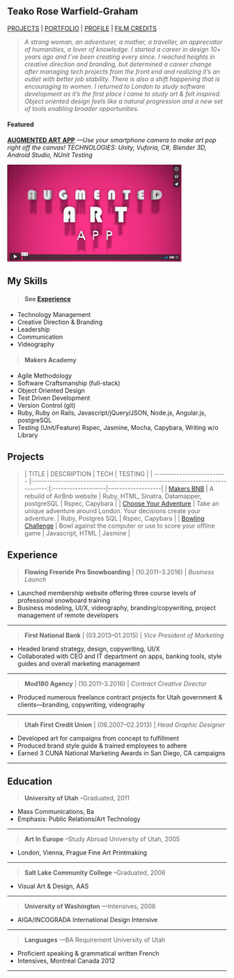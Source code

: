 ## Teako Rose Warfield-Graham
[PROJECTS](#projects) | <a href="https://www.behance.net/teako"/>PORTFOLIO</a> | <a href="https://www.linkedin.com/in/teakowg?trk=hp-identity-name"/>PROFILE</a>  | <a href="http://www.imdb.com/name/nm7983071/?ref_=nv_sr_1"/>FILM CREDITS</a>

> *A strong woman, an adventurer, a mother, a traveller, an appreciator of humanities, a lover of knowledge. I started a career in design 10+ years ago and I’ve been creating every since. I reached heights in creative direction and branding, but determined a career change after managing tech projects from the front end and realizing it’s an outlet with better job stability. There is also a shift happening that is encouraging to women. I returned to London to study software development as it’s the first place I came to study art & felt inspired. Object oriented design feels like a natural progression and a new set of tools enabling broader opportunities.*

#### Featured
**[AUGMENTED ART APP](https://github.com/trose16/augmented_art_app)**
*—Use your smartphone camera to make art pop right off the canvas!*
*TECHNOLOGIES: Unity, Vuforia, C#, Blender 3D, Android Studio, NUnit Testing*

<a href="https://vimeo.com/203326904" target= "blank"><img src="public/aa_image.png"
alt="Augmented Art App" width="400"/></a>

## My Skills
> #### See [Experience](#experience)
- Technology Management
- Creative Direction & Branding
- Leadership
- Communication
- Videography

> #### Makers Academy
- Agile Methodology
- Software Craftsmanship (full-stack)
- Object Oriented Design
- Test Driven Development
- Version Control (git)
- Ruby, Ruby on Rails, Javascript/jQuery/JSON, Node.js, Angular.js, postgreSQL
- Testing (Unit/Feature) Rspec, Jasmine, Mocha, Capybara, Writing w/o Library

## Projects
>| TITLE                       | DESCRIPTION                                                                   | TECH                     |  TESTING                           |
| -------------------------- |:-----------------------------------------------------------------------------:|:-------------------|-------------------|
| [Makers BNB](https://github.com/trose16/makersbnb)      | A rebuild of AirBnb website               | Ruby, HTML, Sinatra, Datamapper, postgreSQL              | Rspec, Capybara     |
| [Choose Your Adventure](https://github.com/trose16/choose-your-adventure)       | Take an unique adventure around London. Your decisions create your adventure.                                         | Ruby, Postgres SQL           | Rspec, Capybara                    |
| [Bowling Challenge](https://github.com/trose16/bowling-challenge)            | Bowl against the computer or use to score your offline game  | Javascript, HTML         | Jasmine       |   

## Experience

> **Flowing Freeride Pro Snowboarding** | (10.2011–3.2016) | *Business Launch*
- Launched membership website offering three course levels of professional snowboard training
- Business modeling, UI/X, videography, branding/copywriting, project management of remote developers
***

> **First National Bank** | (03.2013–01.2015) | *Vice President of Marketing*
- Headed brand strategy, design, copywriting, UI/X
- Collaborated with CEO and IT department on apps, banking tools, style guides and overall marketing management
***

> **Mod180 Agency** | (10.2011–3.2016) | *Contract Creative Director*
- Produced numerous freelance contract projects for Utah government & clients—branding, copywriting, videography
***

> **Utah First Credit Union** |  (06.2007–02.2013) | *Head Graphic Designer*
- Developed art for campaigns from concept to fulfillment
- Produced brand style guide & trained employees to adhere
- Earned 3 CUNA National Marketing Awards in San Diego, CA campaigns
***

## Education

> **University of Utah** –Graduated, 2011
- Mass Communications, Ba
- Emphasis: Public Relations/Art Technology
***
> **Art In Europe** –Study Abroad University of Utah, 2005
- London, Vienna, Prague Fine Art Printmaking
***
> **Salt Lake Community College** –Graduated, 2006
- Visual Art &  Design, AAS
***
> **University of Washington** —Intensives, 2006
- AIGA/INCOGRADA International Design Intensive
***
> **Languages** —BA Requirement University of Utah
- Proficient speaking & grammatical written French
- Intensives, Montréal Canada 2012
***
